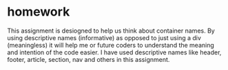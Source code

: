 # homework
This assignment is desiogned to help us think about container names.  By using descriptive names (informative) as opposed to just using a div (meaningless) it will help me or future coders to understand the meaning and intention of the code easier.  I have used descriptive names like header, footer, article, section, nav and others in this assignment. 
